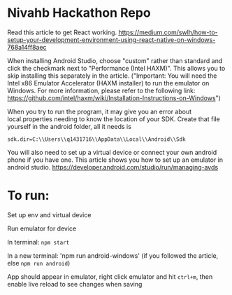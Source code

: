 # Nivahb Hackathon Repo

Read this article to get React working. 
https://medium.com/swlh/how-to-setup-your-development-environment-using-react-native-on-windows-768a14ff8aec

When installing Android Studio, choose "custom" rather than standard and click the checkmark next to "Performance (Intel HAXM)". This allows you to skip installing this separately in the article. ("Important: You will need the Intel x86 Emulator Accelerator (HAXM installer) to run the emulator on Windows. For more information, please refer to the following link: https://github.com/intel/haxm/wiki/Installation-Instructions-on-Windows")

When you try to run the program, it may give you an error about local.properties needing to know the location of your SDK. Create that file yourself in the android folder, all it needs is 

`sdk.dir=C:\\Users\\q1431716\\AppData\\Local\\Android\\Sdk`

You will also need to set up a virtual device or connect your own android phone if you have one. This article shows you how to set up an emulator in android studio.
https://developer.android.com/studio/run/managing-avds

# To run: 

Set up env and virtual device

Run emulator for device

In terminal: `npm start`

In a new terminal: 'npm run android-windows' (if you followed the article, else `npm run android`)

App should appear in emulator, right click emulator and hit `ctrl+m`, then enable live reload to see changes when saving

